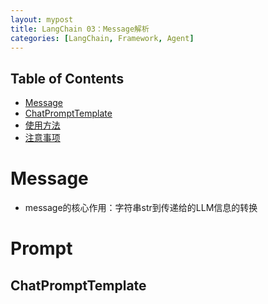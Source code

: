 ```yaml
---
layout: mypost
title: LangChain 03：Message解析
categories: [LangChain, Framework, Agent]
---
```

## Table of Contents
- [Message](#message)
- [ChatPromptTemplate](#chatprompttemplate)
- [使用方法](#使用方法)
- [注意事项](#注意事项)

# Message

* message的核心作用：字符串str到传递给的LLM信息的转换

# Prompt
## ChatPromptTemplate


